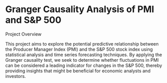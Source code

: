 # Granger Causality Analysis of PMI and S&P 500
 Project Overview

This project aims to explore the potential predictive relationship between the Producer Manager Index (PMI) and the S&P 500 stock index using statistical analysis and time series forecasting techniques. By applying the Granger causality test, we seek to determine whether fluctuations in PMI can be considered a leading indicator for changes in the S&P 500, thereby providing insights that might be beneficial for economic analysts and investors.
